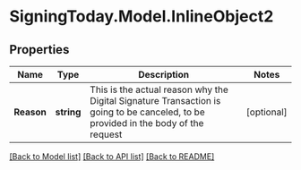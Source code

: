 
# SigningToday.Model.InlineObject2

## Properties

Name | Type | Description | Notes
------------ | ------------- | ------------- | -------------
**Reason** | **string** | This is the actual reason why the Digital Signature Transaction is going to be canceled, to be provided in the body of the request  | [optional] 

[[Back to Model list]](../README.md#documentation-for-models)
[[Back to API list]](../README.md#documentation-for-api-endpoints)
[[Back to README]](../README.md)

